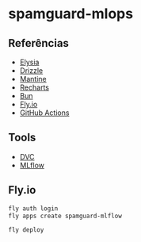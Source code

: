 # spamguard-mlops

## Referências

- [Elysia](https://elysiajs.com/)
- [Drizzle](https://drizzle-orm.com/)
- [Mantine](https://mantine.dev/)
- [Recharts](https://recharts.org/)
- [Bun](https://bun.sh/)
- [Fly.io](https://fly.io/)
- [GitHub Actions](https://github.com/features/actions)

## Tools

- [DVC](https://github.com/iterative/dvc)
- [MLflow](https://github.com/mlflow/mlflow)

## Fly.io

```bash
fly auth login
fly apps create spamguard-mlflow
```

```bash
fly deploy
```
